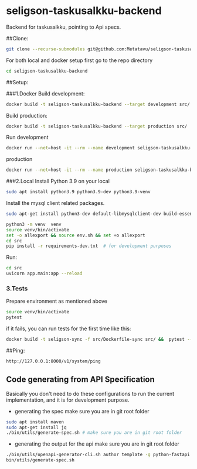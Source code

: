 # seligson-taskusalkku-backend

Backend for taskusalkku, pointing to Api specs.

##Clone:
```bash
git clone --recurse-submodules git@github.com:Metatavu/seligson-taskusalkku-backend.git
```
For both local and docker setup first go to the repo directory
```bash
cd seligson-taskusalkku-backend
```

##Setup:

###1.Docker
Build development:
```bash
docker build -t seligson-taskusalkku-backend --target development src/
```
Build production:
```bash
docker build -t seligson-taskusalkku-backend --target production src/
```

Run
development
```bash
docker run --net=host -it --rm --name development seligson-taskusalkku-backend
```
production
```bash
docker run --net=host -it --rm --name production seligson-taskusalkku-backend
```

###2.Local
Install Python 3.9 on your local
```bash
sudo apt install python3.9 python3.9-dev python3.9-venv
```

Install the mysql client related packages.

```bash
sudo apt-get install python3-dev default-libmysqlclient-dev build-essential
```

```bash
python3 -m venv  venv
source venv/bin/activate
set -o allexport && source env.sh && set +o allexport
cd src
pip install -r requirements-dev.txt  # for development purposes
```

Run:
```bash
cd src
uvicorn app.main:app --reload
```

### 3.Tests
Prepare environment as mentioned above
```bash
source venv/bin/activate
pytest
```

if it fails, you can run tests for the first time like this:
```bash
docker build -t seligson-sync -f src/Dockerfile-sync src/ &&  pytest --setup-show -s -o log_cli=true
```


##Ping:
```bash
http://127.0.0.1:8000/v1/system/ping
```

## Code generating from API Specification
Basically you don't need to do these configurations to run the current implementation, and it is for development purpose. 
- generating the spec
make sure you are in git root folder
```bash
sudo apt install maven
sudo apt-get install jq
./bin/utils/generate-spec.sh # make sure you are in git root folder
```
- generating the output for the api
make sure you are in git root folder
```bash
./bin/utils/openapi-generator-cli.sh author template -g python-fastapi
bin/utils/generate-spec.sh
```

